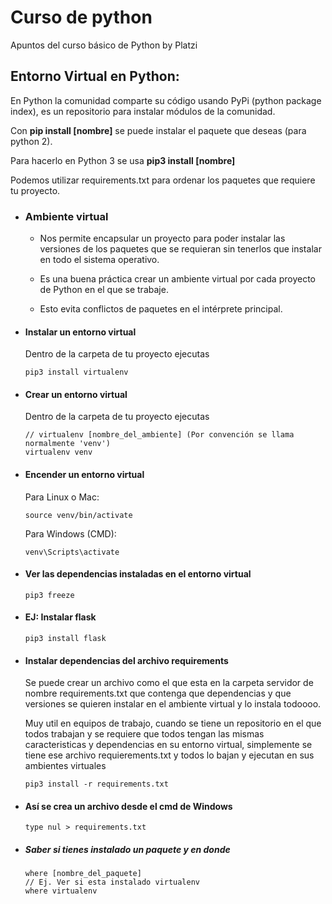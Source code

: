 # Curso de python
Apuntos del curso básico de Python by Platzi

## Entorno Virtual en Python:

En Python la comunidad comparte su código usando PyPi (python package index), es un repositorio para instalar módulos de la comunidad.

Con **pip install [nombre]** se puede instalar el paquete que deseas (para python 2).

Para hacerlo en Python 3 se usa **pip3 install [nombre]**

Podemos utilizar requirements.txt para ordenar los paquetes que requiere tu proyecto.

- ### Ambiente virtual

  - Nos permite encapsular un proyecto para poder instalar las versiones de los paquetes que se requieran sin tenerlos que instalar en todo el sistema operativo.
  
  - Es una buena práctica crear un ambiente virtual por cada proyecto de Python
en el que se trabaje.

  - Esto evita conflictos de paquetes en el intérprete principal.

- #### Instalar un entorno virtual
  Dentro de la carpeta de tu proyecto ejecutas
  ```
  pip3 install virtualenv
  ```

- #### Crear un entorno virtual
  Dentro de la carpeta de tu proyecto ejecutas
  ```
  // virtualenv [nombre_del_ambiente] (Por convención se llama normalmente 'venv')
  virtualenv venv
  ```
  
- #### Encender un entorno virtual
  Para Linux o Mac:
  ```
  source venv/bin/activate
  ```
  Para Windows (CMD):
  ```
  venv\Scripts\activate
  ```

- #### Ver las dependencias instaladas en el entorno virtual
  ```
  pip3 freeze
  ```

- #### EJ: Instalar flask
  ```
  pip3 install flask
  ```

- #### Instalar dependencias del archivo requirements
  Se puede crear un archivo como el que esta en la carpeta servidor de nombre requirements.txt que contenga que dependencias y que versiones se quieren instalar en el ambiente virtual y lo instala todoooo.
  
  Muy util en equipos de trabajo, cuando se tiene un repositorio en el que todos trabajan y se requiere que todos tengan las mismas caracteristicas y dependencias en su entorno virtual, simplemente se tiene ese archivo requierements.txt y todos lo bajan y ejecutan en sus ambientes virtuales
  ```
  pip3 install -r requirements.txt
  ```
  
 - #### Así se crea un archivo desde el cmd de Windows
    ```
    type nul > requirements.txt
    ```
    
 - ##### Saber si tienes instalado un paquete y en donde
    ```
    where [nombre_del_paquete]
    // Ej. Ver si esta instalado virtualenv
    where virtualenv
    ```

